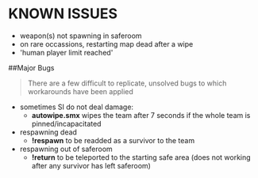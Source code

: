 # KNOWN ISSUES
 * weapon(s) not spawning in saferoom  
 * on rare occassions, restarting map dead after a wipe
 * 'human player limit reached'  
 
##Major Bugs  
> There are a few difficult to replicate, unsolved bugs to which workarounds have been applied 
 * sometimes SI do not deal damage: 
   * **autowipe.smx** wipes the team after 7 seconds if the whole team is pinned/incapacitated
 * respawning dead
   * **!respawn** to be readded as a survivor to the team
 * respawning out of saferoom
   * **!return** to be teleported to the starting safe area (does not working after any survivor has left saferoom)


   
